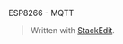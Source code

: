 

ESP8266 - MQTT

> Written with [StackEdit](https://stackedit.io/).
<!--stackedit_data:
eyJoaXN0b3J5IjpbLTQzMjg4NzA0OV19
-->